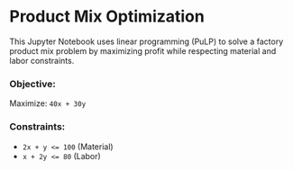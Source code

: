 # Product Mix Optimization

This Jupyter Notebook uses linear programming (PuLP) to solve a factory product mix problem by maximizing profit while respecting material and labor constraints.

### Objective:
Maximize: `40x + 30y`

### Constraints:
- `2x + y <= 100` (Material)
- `x + 2y <= 80` (Labor)